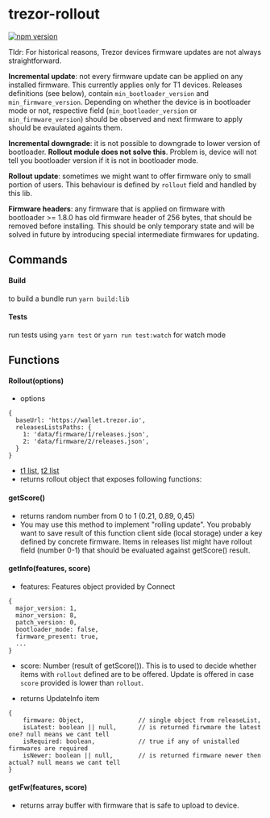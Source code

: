 trezor-rollout
=========

[![npm version](https://badge.fury.io/js/trezor-rollout.svg)](https://badge.fury.io/js/trezor-rollout)

Tldr: For historical reasons, Trezor devices firmware updates are not always straightforward. 

__Incremental update__: not every firmware update can be applied on any installed firmware. This currently applies only for T1 devices. Releases definitions (see below), contain `min_bootloader_version` and `min_firmware_version`. Depending on whether the device is in bootloader mode or not, respective field (`min_bootloader_version` or `min_firmware_version`) should be observed and next firmware to apply should be evaulated againts them. 

__Incremental downgrade__: it is not possible to downgrade to lower version of bootloader. __Rollout module does not solve this__. Problem is, device will not tell you bootloader version if it is not in bootloader mode. 

__Rollout update__: sometimes we might want to offer firmware only to small portion of users. This behaviour is defined by `rollout` field and handled by this lib.

__Firmware headers__: any firmware that is applied on firmware with bootloader  >= 1.8.0 has old firmware header of 256 bytes, that should be removed before installing. This should be only temporary state and will be solved in future by introducing special intermediate firmwares for updating.


Commands
-

#### Build 
to build a bundle run `yarn build:lib`

#### Tests
run tests using `yarn test` or `yarn run test:watch` for watch mode

Functions
-----

#### Rollout(options)
- options 
```
{
  baseUrl: 'https://wallet.trezor.io',
  releasesListsPaths: {
    1: 'data/firmware/1/releases.json',
    2: 'data/firmware/2/releases.json',
  }
}
```
-  [t1 list](https://github.com/trezor/webwallet-data/blob/master/firmware/1/releases.json), [t2 list](https://github.com/trezor/webwallet-data/blob/master/firmware/2/releases.json)
- returns rollout object that exposes following functions:

#### getScore()
- returns random number from 0 to 1 (0.21, 0.89, 0,45)
- You may use this method to implement "rolling update". You probably want to save result of this function client side (local storage) under a key defined by concrete firmware. Items in releases list might have rollout field (number 0-1) that should be evaluated against getScore() result.

#### getInfo(features, score)
- features: Features object provided by Connect
```
{
  major_version: 1,
  minor_version: 8,
  patch_version: 0,
  bootloader_mode: false,
  firmware_present: true,
  ...
}
```
- score: Number (result of getScore()). This is to used to decide whether items with `rollout` defined are to be offered. Update is offered in case `score` provided is lower than `rollout`.

- returns UpdateInfo item
```
{
    firmware: Object,               // single object from releaseList,
    isLatest: boolean || null,      // is returned firwmare the latest one? null means we cant tell
    isRequired: boolean,            // true if any of unistalled firmwares are required
    isNewer: boolean || null,       // is returned firmware newer then actual? null means we cant tell
}
```
#### getFw(features, score)
- returns array buffer with firmware that is safe to upload to device.
